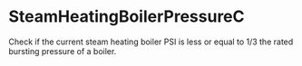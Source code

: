 # SteamHeatingBoilerPressureC
Check if the current steam heating boiler PSI is less or equal to 1/3 the rated bursting pressure of a boiler.
